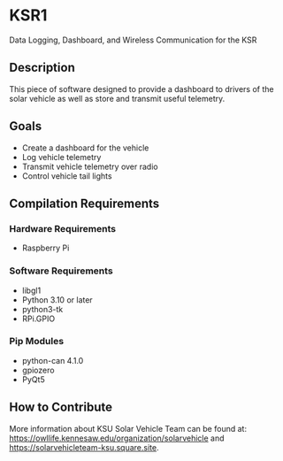 # KSR1
Data Logging, Dashboard, and Wireless Communication for the KSR 

## Description
This piece of software designed to provide a dashboard to drivers of the solar vehicle as well as store and transmit useful telemetry.

## Goals
* Create a dashboard for the vehicle
* Log vehicle telemetry
* Transmit vehicle telemetry over radio
* Control vehicle tail lights

## Compilation Requirements
### Hardware Requirements
* Raspberry Pi

### Software Requirements
* libgl1
* Python 3.10 or later
* python3-tk
* RPi.GPIO

### Pip Modules
* python-can 4.1.0
* gpiozero
* PyQt5

## How to Contribute
More information about KSU Solar Vehicle Team can be found at: https://owllife.kennesaw.edu/organization/solarvehicle and https://solarvehicleteam-ksu.square.site.
